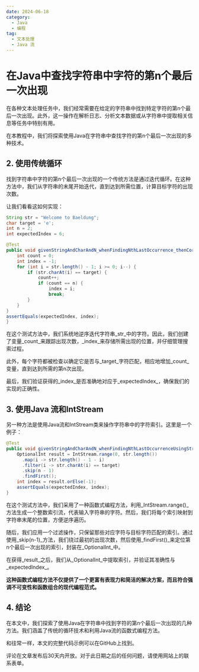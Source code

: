 ```yaml
---
date: 2024-06-18
category:
  - Java
  - 编程
tag:
  - 文本处理
  - Java 流
---
```

# 在Java中查找字符串中字符的第n个最后一次出现

在各种文本处理任务中，我们经常需要在给定的字符串中找到特定字符的第n个最后一次出现。此外，这一操作在解析日志、分析文本数据或从字符串中提取相关信息等任务中特别有用。

在本教程中，我们将探索使用Java在字符串中查找字符的第n个最后一次出现的多种技术。

## 2. 使用传统循环
找到字符串中字符的第n个最后一次出现的一个传统方法是通过迭代循环。在这种方法中，我们从字符串的末尾开始迭代，直到达到所需位置，计算目标字符的出现次数。

让我们看看这如何实现：

```java
String str = "Welcome to Baeldung";
char target = 'e';
int n = 2;
int expectedIndex = 6;

@Test
public void givenStringAndCharAndN_whenFindingNthLastOccurrence_thenCorrectIndexReturned() {
    int count = 0;
    int index = -1;
    for (int i = str.length() - 1; i >= 0; i--) {
        if (str.charAt(i) == target) {
            count++;
            if (count == n) {
                index = i;
                break;
        }
    }
}
assertEquals(expectedIndex, index);
}
```

在这个测试方法中，我们系统地逆序迭代字符串_str_中的字符。因此，我们创建了变量_count_来跟踪出现次数，_index_来存储所需出现的位置，并仔细管理搜索过程。

此外，每个字符都被检查以确定它是否与_target_字符匹配，相应地增加_count_变量，直到达到所需的第n次出现。

最后，我们验证获得的_index_是否准确地对应于_expectedIndex_，确保我们的实现的正确性。

## 3. 使用Java 流和IntStream
另一种方法是使用Java流和IntStream类来操作字符串中的字符索引。这里是一个例子：

```java
@Test
public void givenStringAndCharAndN_whenFindingNthLastOccurrenceUsingStreams_thenCorrectIndexReturned() {
    OptionalInt result = IntStream.range(0, str.length())
      .map(i -> str.length() - 1 - i)
      .filter(i -> str.charAt(i) == target)
      .skip(n - 1)
      .findFirst();
    int index = result.orElse(-1);
    assertEquals(expectedIndex, index);
}
```

在这个测试方法中，我们采用了一种函数式编程方法，利用_IntStream.range()_方法生成一个整数索引流，代表输入字符串的字符。然后，我们将每个索引映射到字符串末尾的位置，方便逆序遍历。

随后，我们应用一个过滤操作，只保留那些对应字符与目标字符匹配的索引。通过使用_skip(n-1)_方法，我们绕过最初的出现次数，然后使用_findFirst()_来定位第n个最后一次出现的索引，封装在_OptionalInt_中。

在获得_result_之后，我们从_OptionalInt_中提取索引，并验证其准确性与_expectedIndex_。

**这种函数式编程方法不仅提供了一个更富有表现力和简洁的解决方案，而且符合强调不可变性和函数组合的现代编程范式。**

## 4. 结论
在本文中，我们探索了使用Java在字符串中找到字符的第n个最后一次出现的几种方法。我们涵盖了传统的循环技术和利用Java流的函数式编程方法。

和往常一样，本文的完整代码示例可以在GitHub上找到。

评论在文章发布后30天内开放。对于此日期之后的任何问题，请使用网站上的联系表单。
